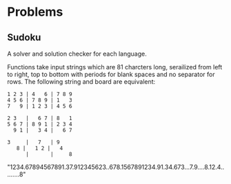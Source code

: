 # Problems

## Sudoku

A solver and solution checker for each language.

Functions take input strings which are 81 charcters long, serailized from left to right, top to bottom 
with periods for blank spaces and no separator for rows. The following string and board are equivalent:

`1 2 3 | 4   6 | 7 8 9`  
`4 5 6 | 7 8 9 | 1   3`  
`7   9 | 1 2 3 | 4 5 6`  
  
`2 3   |   6 7 | 8   1`  
`5 6 7 | 8 9 1 | 2 3 4`  
`  9 1 |   3 4 |   6 7`  
  
`3     |   7   | 9    `  
`    8 |   1 2 |   4  `  
`      |       |     8`  
  
"1234.67894567891.37.912345623..678.1567891234.91.34.673...7.9....8.12.4.........8"
